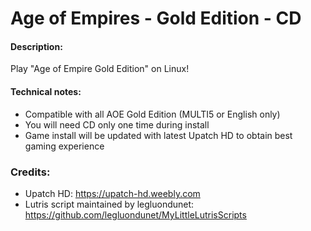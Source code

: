 # Age of Empires - Gold Edition - CD
#### Description:
Play "Age of Empire Gold Edition" on Linux!
#### Technical notes:
- Compatible with all AOE Gold Edition (MULTI5 or English only)
- You will need CD only one time during install
- Game install will be updated with latest Upatch HD to obtain best gaming experience
### Credits:
- Upatch HD: https://upatch-hd.weebly.com
- Lutris script maintained by legluondunet: https://github.com/legluondunet/MyLittleLutrisScripts
